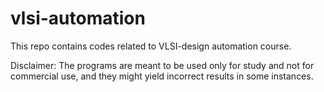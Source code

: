 # vlsi-automation

This repo contains codes related to VLSI-design automation course. 

Disclaimer: The programs are meant to be used only for study and not for commercial use, and they might yield incorrect results in some instances.
